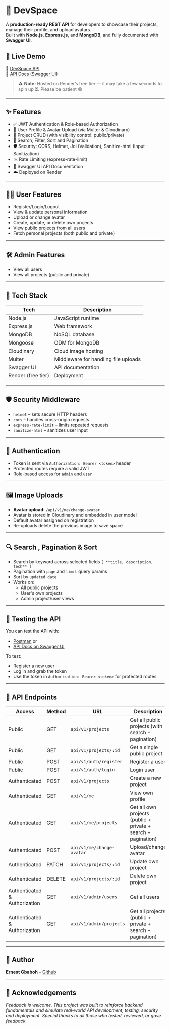 # 💼 DevSpace
A **production-ready REST API** for developers to showcase their projects, manage their profile, and upload avatars.  
Built with **Node.js**, **Express.js**, and **MongoDB**, and fully documented with **Swagger UI**.

## 🚀 Live Demo
🔗 [DevSpace API](https://devspace-jhys.onrender.com)  
📘 [API Docs (Swagger UI)](https://devspace-jhys.onrender.com/api-docs)

> ⚠️ **Note:** Hosted on Render’s free tier — it may take a few seconds to spin up ⏳. Please be patient 😄

---


## ✨ Features

- ✅ JWT Authentication & Role-based Authorization
- 👤 User Profile & Avatar Upload (via Multer & Cloudinary)
- 📁 Project CRUD (with visibility control: public/private)
- 🔎 Search, Filter, Sort and Pagination
- 🛡️ Security: CORS, Helmet, Joi (Validation), Sanitize-html (Input Sanitization)
- 📉 Rate Limiting (express-rate-limit)
- 📜 Swagger UI API Documentation
- ☁️ Deployed on Render

---

## 🧑‍💻 User Features

- Register/Login/Logout
- View & update personal information
- Upload or change avatar
- Create, update, or delete own projects
- View public projects from all users
- Fetch personal projects (both public and private)

---


## 🛠️ Admin Features

- View all users
- View all projects (public and private)

[//]: # (- Future: Soft-delete & Restore capabilities)

---


## 🧰 Tech Stack

[//]: # (- **Backend**: `Node.js`, `Express.js`)

[//]: # (- **Database**: `MongoDB`)

| Tech               | Description                          |
|--------------------|--------------------------------------|
| Node.js            | JavaScript runtime                   |
| Express.js         | Web framework                        |
| MongoDB            | NoSQL database                       |
| Mongoose           | ODM for MongoDB                      |
| Cloudinary         | Cloud image hosting                  |
| Multer             | Middleware for handling file uploads |
| Swagger UI         | API documentation                    |
| Render (free tier) | Deployment                           |

---


## 🛡️ Security Middleware

- `helmet` – sets secure HTTP headers  
- `cors` – handles cross-origin requests  
- `express-rate-limit` – limits repeated requests  
- `sanitize-html` – sanitizes user input  

---

## 🔐 Authentication

- Token is sent via `Authorization: Bearer <token>` header
- Protected routes require a valid JWT
- Role-based access for `admin` and `user`

---

## 🖼️ Image Uploads

- **Avatar upload**: `/api/v1/me/change-avatar`
- Avatar is stored in Cloudinary and embedded in user model
- Default avatar assigned on registration
- Re-uploads delete the previous image to save space

---

## 🔍 Search , Pagination & Sort

- Search by keyword across selected fields `[ **title, description, tech** ]`
- Pagination with `page` and `limit` query params
- Sort by `updated date`
- Works on:
  - All public projects
  - User's own projects
  - Admin project/user views

---

## 🧪 Testing the API

You can test the API with:

- [Postman](https://www.postman.com/) or
- [API Docs on Swagger UI](https://devspace-jhys.onrender.com/api-docs)

To test:

- Register a new user
- Log in and grab the token
- Use the token in `Authorization: Bearer <token>` for protected routes

---

## 🧩 API Endpoints
| Access                        | Method | URL                       | Description                                                   |
|-------------------------------|--------|---------------------------|---------------------------------------------------------------|
| Public                        | GET    | `api/v1/projects`         | Get all public projects (with search + pagination)            |
| Public                        | GET    | `api/v1/projects/:id`     | Get a single public project                                   |
| Public                        | POST   | `api/v1/auth/register`    | Register a user                                               |
| Public                        | POST   | `api/v1/auth/login`       | Login user                                                    |
| Authenticated                 | POST   | `api/v1/projects`         | Create a new project                                          |
| Authenticated                 | GET    | `api/v1/me`               | View own profile                                              |
| Authenticated                 | GET    | `api/v1/me/projects`      | Get all own projects (public + private + search + pagination) |
| Authenticated                 | POST   | `api/v1/me/change-avatar` | Upload/change avatar                                          |
| Authenticated                 | PATCH  | `api/v1/projects/:id`     | Update own project                                            |
| Authenticated                 | DELETE | `api/v1/projects/:id`     | Delete own project                                            | 
| Authenticated & Authorization | GET    | `api/v1/admin/users`      | Get all users                                                 |
| Authenticated & Authorization | GET    | `api/v1/admin/projects`   | Get all projects (public + private + search + pagination)     |
---

[//]: # (## 🧹 Future Enhancements)

[//]: # ()
[//]: # (- [ ] Soft delete for projects and user accounts)

[//]: # (- [ ] Admin restore deleted records)

[//]: # (- [ ] Refresh tokens for longer sessions)

[//]: # (- [ ] Email verification & password reset)

[//]: # (- [ ] A Frontend for visual )

[//]: # (---)

## 👤 Author

**Ernest Gbaboh** – [Github](https://github.com/gbabohernest)

[//]: # (## 📬 Connect)

[//]: # ([//]: # &#40;Twitter / X: @myhander)

---

## 🙏 Acknowledgements

*Feedback is welcome. This project was built to reinforce backend fundamentals and simulate real-world API development, testing, security and deployment.
Special thanks to all those who tested, reviewed, or gave feedback.*